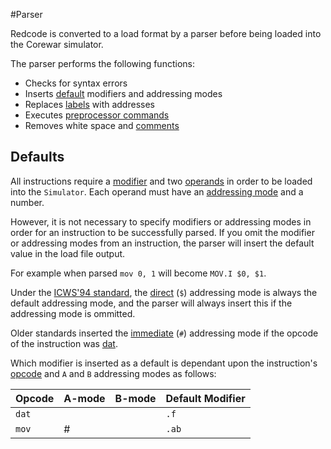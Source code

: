 #Parser

Redcode is converted to a load format by a parser before being loaded into the Corewar simulator.

The parser performs the following functions:

* Checks for syntax errors
* Inserts [default](#defaults) modifiers and addressing modes
* Replaces [labels](labels) with addresses
* Executes [preprocessor commands](preprocessor)
* Removes white space and [comments](comments)

## Defaults

All instructions require a [modifier](modifiers) and two [operands](operands) in order to be loaded into the `Simulator`.  Each operand must have an [addressing mode](addressing_modes) and a number.

However, it is not necessary to specify modifiers or addressing modes in order for an instruction to be successfully parsed. If you omit the modifier or addressing modes from an instruction, the parser will insert the default value in the load file output.

For example when parsed `mov 0, 1` will become `MOV.I $0, $1`.

Under the [ICWS'94 standard](./#standards), the [direct](addressing_modes#direct) (`$`) addressing mode is always the default addressing mode, and the parser will always insert this if the addressing mode is ommitted.

Older standards inserted the [immediate](addressing_modes#immediate) (`#`) addressing mode if the opcode of the instruction was [dat](opcodes#dat-data).

Which modifier is inserted as a default is dependant upon the instruction's [opcode](opcodes) and `A` and `B` addressing modes as follows:

|Opcode|A-mode|B-mode|Default Modifier|
|---|---|---|---|
|`dat`|||`.f`|
|`mov`|#||`.ab`|